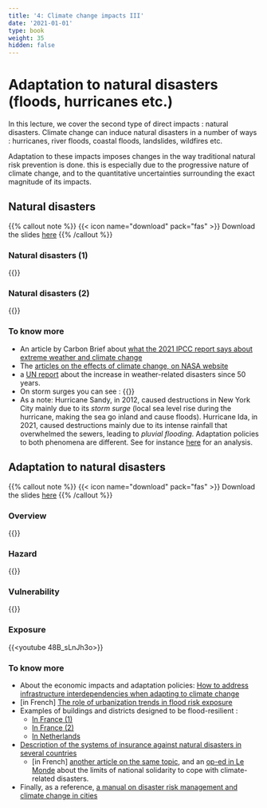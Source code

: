 ```yaml
---
title: '4: Climate change impacts III'
date: '2021-01-01'
type: book
weight: 35
hidden: false
---
```


# Adaptation to natural disasters (floods, hurricanes etc.)

<!--more-->
In this lecture, we cover the second type of direct impacts : natural disasters. Climate change can induce natural disasters in a number of ways : hurricanes, river floods, coastal floods, landslides, wildfires etc.

Adaptation to these impacts imposes changes in the way traditional natural risk prevention is done. this is especially due to the progressive nature of climate change, and to the quantitative uncertainties surrounding the exact magnitude of its impacts.


## Natural disasters
{{% callout note %}}
{{< icon name="download" pack="fas" >}} Download the slides [here](http://www.centre-cired.fr/wp-content/uploads/2021/09/course-catnat.pdf)
{{% /callout %}}

### Natural disasters (1)
{{<youtube chefob0ptu4>}}
### Natural disasters (2)
{{<youtube inJlrw4dWLs>}}

### To know more
- An article by Carbon Brief about [what the 2021 IPCC report says about extreme weather and climate change](https://www.carbonbrief.org/explainer-what-the-new-ipcc-report-says-about-extreme-weather-and-climate-change)
- The [articles on the effects of climate change, on NASA website](https://climate.nasa.gov/effects/)
- a [UN report](https://public.wmo.int/en/media/press-release/weather-related-disasters-increase-over-past-50-years-causing-more-damage-fewer) about the increase in weather-related disasters since 50 years.
- On storm surges you can see :
{{<youtube bBa9bVYKLP0>}}
- As a note: Hurricane Sandy, in 2012, caused destructions in New York City mainly due to its *storm surge* (local sea level rise during the hurricane, making the sea go inland and cause floods). Hurricane Ida, in 2021, caused destructions mainly due to its intense rainfall that overwhelmed the sewers, leading to *pluvial flooding*. Adaptation policies to both phenomena are different. See for instance [here](https://www.technologyreview.com/2021/09/03/1034315/ida-dodged-nyc-flood-defenses-climate-change-storm/) for an analysis.

## Adaptation to natural disasters 
{{% callout note %}}
{{< icon name="download" pack="fas" >}} Download the slides [here](http://www.centre-cired.fr/wp-content/uploads/2021/09/course-catnat-adaptation.pdf)
{{% /callout %}}

### Overview
{{<youtube wdMzTYRFk6E>}}
### Hazard
{{<youtube gtyexWn_js8>}}
### Vulnerability
{{<youtube TZIEyB1tS9I>}}
### Exposure
{{<youtube 48B_sLnJh3o>}}

 
### To know more
- About the economic impacts and adaptation policies: [How to address infrastructure interdependencies when adapting to climate change](https://www.c40knowledgehub.org/s/article/How-to-address-infrastructure-interdependencies-when-adapting-to-climate-change?language=en_US)
- [in French] [The role of urbanization trends in flood risk exposure](https://www.lemonde.fr/climat/article/2018/10/16/l-urbanisation-joue-un-role-dans-l-augmentation-des-risques-lies-aux-inondations_5370315_1652612.html)
- Examples of buildings and districts designed to be flood-resilient :     
  - [In France (1)](https://www.ecologie.gouv.fr/sites/default/files/Broch_Ame_nagement_A4_web.pdf) 
  - [In France (2)](https://www.institutparisregion.fr/fileadmin/NewEtudes/Etude_1234/NR_709_web.pdf) 
  - [In Netherlands](https://psmag.com/environment/are-the-floating-houses-of-the-netherlands-a-solution-against-the-rising-seas)
- [Description of the systems of insurance against natural disasters in several countries](https://www.sciencedirect.com/science/article/pii/S221242091530159X)
  - [in French] [another article on the same topic](https://www.cairn.info/revue-vie-et-sciences-de-l-entreprise-2014-1-page-60.htm?contenu=article), and an [op-ed in Le Monde](https://www.lemonde.fr/idees/article/2021/01/30/assurer-des-biens-dans-un-climat-deregle-coutera-de-plus-en-plus-cher_6068196_3232.html) about the limits of national solidarity to cope with climate-related disasters.
- Finally, as a reference, [a manual on disaster risk management and climate change in cities](https://uccrn.ei.columbia.edu/sites/default/files/content/pubs/ARC3.2-PDF-Chapter-3-Disasters-and-Risk-wecompress.com_.pdf)



